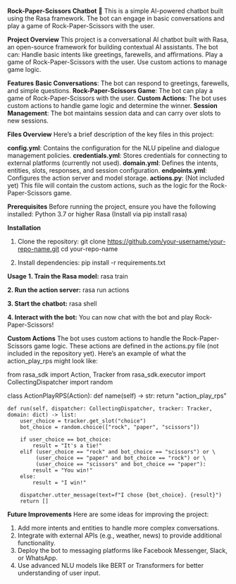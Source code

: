 **Rock-Paper-Scissors Chatbot** 🤖
This is a simple AI-powered chatbot built using the Rasa framework. The bot can engage in basic conversations and play a game of Rock-Paper-Scissors with the user.

**Project Overview**
This project is a conversational AI chatbot built with Rasa, an open-source framework for building contextual AI assistants. The bot can:
Handle basic intents like greetings, farewells, and affirmations.
Play a game of Rock-Paper-Scissors with the user.
Use custom actions to manage game logic.

**Features**
**Basic Conversations**: The bot can respond to greetings, farewells, and simple questions.
**Rock-Paper-Scissors Game**: The bot can play a game of Rock-Paper-Scissors with the user.
**Custom Actions**: The bot uses custom actions to handle game logic and determine the winner.
**Session Management**: The bot maintains session data and can carry over slots to new sessions.

**Files Overview**
Here’s a brief description of the key files in this project:

**config.yml**: Contains the configuration for the NLU pipeline and dialogue management policies.
**credentials.yml**: Stores credentials for connecting to external platforms (currently not used).
**domain.yml**: Defines the intents, entities, slots, responses, and session configuration.
**endpoints.yml**: Configures the action server and model storage.
**actions.py**: (Not included yet) This file will contain the custom actions, such as the logic for the Rock-Paper-Scissors game.

**Prerequisites**
Before running the project, ensure you have the following installed:
Python 3.7 or higher
Rasa (Install via pip install rasa)

**Installation**
1. Clone the repository:
git clone https://github.com/your-username/your-repo-name.git
cd your-repo-name

2. Install dependencies:
pip install -r requirements.txt

**Usage**
**1. Train the Rasa model:**
rasa train

**2. Run the action server:**
rasa run actions

**3. Start the chatbot:**
rasa shell

**4. Interact with the bot:** You can now chat with the bot and play Rock-Paper-Scissors!

**Custom Actions**
The bot uses custom actions to handle the Rock-Paper-Scissors game logic. These actions are defined in the actions.py file (not included in the repository yet). Here’s an example of what the action_play_rps might look like:

from rasa_sdk import Action, Tracker
from rasa_sdk.executor import CollectingDispatcher
import random

class ActionPlayRPS(Action):
    def name(self) -> str:
        return "action_play_rps"

    def run(self, dispatcher: CollectingDispatcher, tracker: Tracker, domain: dict) -> list:
        user_choice = tracker.get_slot("choice")
        bot_choice = random.choice(["rock", "paper", "scissors"])
        
        if user_choice == bot_choice:
            result = "It's a tie!"
        elif (user_choice == "rock" and bot_choice == "scissors") or \
             (user_choice == "paper" and bot_choice == "rock") or \
             (user_choice == "scissors" and bot_choice == "paper"):
            result = "You win!"
        else:
            result = "I win!"
        
        dispatcher.utter_message(text=f"I chose {bot_choice}. {result}")
        return []

**Future Improvements**
Here are some ideas for improving the project:
1. Add more intents and entities to handle more complex conversations.
2. Integrate with external APIs (e.g., weather, news) to provide additional functionality.
3. Deploy the bot to messaging platforms like Facebook Messenger, Slack, or WhatsApp.
4. Use advanced NLU models like BERT or Transformers for better understanding of user input.
